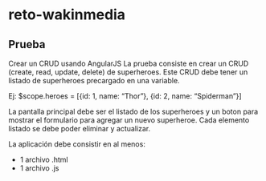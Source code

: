 # reto-wakinmedia

## Prueba
  Crear un CRUD usando AngularJS
  La prueba consiste en crear un CRUD (create, read, update, delete) de superheroes. Este CRUD debe tener un listado de superheroes precargado en una variable. 

  Ej: $scope.heroes = [{id: 1, name: “Thor”}, {id: 2, name: “Spiderman”}]

  La pantalla principal debe ser el listado de los superheroes y un boton para mostrar el formulario para agregar un nuevo superheroe. Cada elemento listado se debe poder eliminar y actualizar.

  La aplicación debe consistir en al menos:
  - 1 archivo .html 
  - 1 archivo .js
